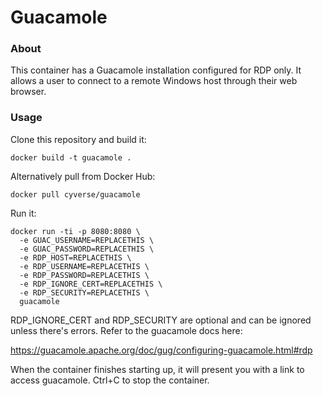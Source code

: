 # Guacamole

### About

This container has a Guacamole installation configured for RDP only. It allows a user to connect to a remote Windows host through their web browser.

### Usage

Clone this repository and build it:

```
docker build -t guacamole .
```

Alternatively pull from Docker Hub:

```
docker pull cyverse/guacamole
```

Run it:

```
docker run -ti -p 8080:8080 \
  -e GUAC_USERNAME=REPLACETHIS \
  -e GUAC_PASSWORD=REPLACETHIS \
  -e RDP_HOST=REPLACETHIS \
  -e RDP_USERNAME=REPLACETHIS \
  -e RDP_PASSWORD=REPLACETHIS \
  -e RDP_IGNORE_CERT=REPLACETHIS \
  -e RDP_SECURITY=REPLACETHIS \
  guacamole
```

RDP_IGNORE_CERT and RDP_SECURITY are optional and can be ignored unless there's errors.  Refer to the guacamole docs here:

https://guacamole.apache.org/doc/gug/configuring-guacamole.html#rdp

When the container finishes starting up, it will present you with a link to access guacamole.  Ctrl+C to stop the container.

